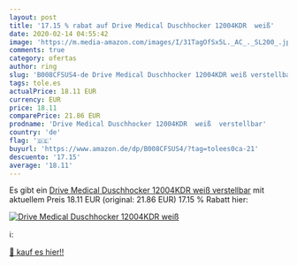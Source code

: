 ```yaml
---
layout: post
title: '17.15 % rabat auf Drive Medical Duschhocker 12004KDR  weiß'
date: 2020-02-14 04:55:42
image: 'https://m.media-amazon.com/images/I/31TagOfSx5L._AC_._SL200_.jpg'
comments: true
category: ofertas
author: ring
slug: 'B008CFSUS4-de Drive Medical Duschhocker 12004KDR weiß verstellbar'
tags: tole.es
actualPrice: 18.11 EUR
currency: EUR
price: 18.11
comparePrice: 21.86 EUR
prodname: 'Drive Medical Duschhocker 12004KDR  weiß  verstellbar'
country: 'de'
flag: '🇩🇪'
buyurl: 'https://www.amazon.de/dp/B008CFSUS4/?tag=tolees0ca-21'
descuento: '17.15'
average: '18.11'
---
```


Es gibt ein [Drive Medical Duschhocker 12004KDR  weiß  verstellbar](https://www.amazon.de/dp/B008CFSUS4/?tag=tolees0ca-21) mit aktuellem Preis 18.11 EUR (original: 21.86 EUR) 17.15 % Rabatt hier:

[![Drive Medical Duschhocker 12004KDR  weiß](https://m.media-amazon.com/images/I/31TagOfSx5L._AC_._SL200_.jpg)](https://www.amazon.de/dp/B008CFSUS4/?tag=tolees0ca-21)

ℹ️:


[🛒 kauf es hier!!](https://www.amazon.de/dp/B008CFSUS4/?tag=tolees0ca-21)
